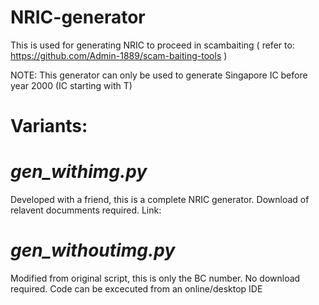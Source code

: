 # NRIC-generator

This is used for generating NRIC to proceed in scambaiting ( refer to: https://github.com/Admin-1889/scam-baiting-tools )

NOTE: This generator can only be used to generate Singapore IC before year 2000 (IC starting with T)

# Variants:

# *gen_withimg.py*
Developed with a friend, this is a complete NRIC generator.
Download of relavent documments required.
Link:

# *gen_withoutimg.py*
Modified from original script, this is only the BC number. 
No download required. Code can be excecuted from an online/desktop IDE
